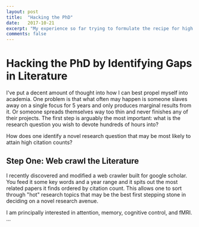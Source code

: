 ```yaml
---
layout: post
title:  "Hacking the PhD"
date:   2017-10-21
excerpt: "My experience so far trying to formulate the recipe for high impact publications."
comments: false
---
```


# Hacking the PhD by Identifying Gaps in Literature
I've put a decent amount of thought into how I can best propel myself into academia. One problem is that what often may happen is someone slaves away on a single focus for 5 years and only produces marginal results from it. Or someone spreads themselves way too thin and never finishes any of their projects. The first step is arguably the most important: what is the research question you wish to devote hundreds of hours into?

How does one identify a novel research question that may be most likely to attain high citation counts?

## Step One: Web crawl the Literature
I recently discovered and modified a web crawler built for google scholar. You feed it some key words and a year range and it spits out the most related papers it finds ordered by citation count. This allows one to sort through "hot" research topics that may be the best first stepping stone in deciding on a novel research avenue.

I am principally interested in attention, memory, cognitive control, and fMRI. ...
